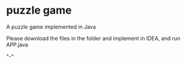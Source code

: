 # puzzle game
 A puzzle game implemented in Java

Please download the files in the folder and implement in IDEA, and run APP.java 

^-^
